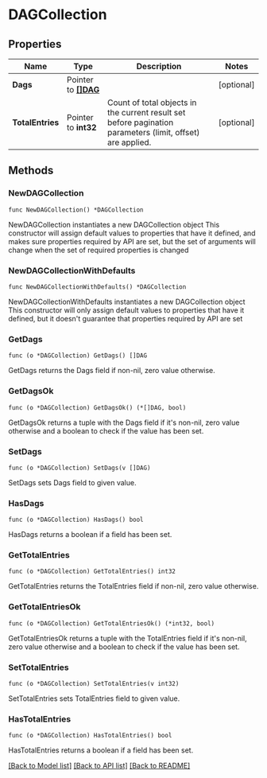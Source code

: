 <!--
 Licensed to the Apache Software Foundation (ASF) under one
 or more contributor license agreements.  See the NOTICE file
 distributed with this work for additional information
 regarding copyright ownership.  The ASF licenses this file
 to you under the Apache License, Version 2.0 (the
 "License"); you may not use this file except in compliance
 with the License.  You may obtain a copy of the License at

   http://www.apache.org/licenses/LICENSE-2.0

 Unless required by applicable law or agreed to in writing,
 software distributed under the License is distributed on an
 "AS IS" BASIS, WITHOUT WARRANTIES OR CONDITIONS OF ANY
 KIND, either express or implied.  See the License for the
 specific language governing permissions and limitations
 under the License.
 -->

# DAGCollection

## Properties

Name | Type | Description | Notes
------------ | ------------- | ------------- | -------------
**Dags** | Pointer to [**[]DAG**](DAG.md) |  | [optional] 
**TotalEntries** | Pointer to **int32** | Count of total objects in the current result set before pagination parameters (limit, offset) are applied.  | [optional] 

## Methods

### NewDAGCollection

`func NewDAGCollection() *DAGCollection`

NewDAGCollection instantiates a new DAGCollection object
This constructor will assign default values to properties that have it defined,
and makes sure properties required by API are set, but the set of arguments
will change when the set of required properties is changed

### NewDAGCollectionWithDefaults

`func NewDAGCollectionWithDefaults() *DAGCollection`

NewDAGCollectionWithDefaults instantiates a new DAGCollection object
This constructor will only assign default values to properties that have it defined,
but it doesn't guarantee that properties required by API are set

### GetDags

`func (o *DAGCollection) GetDags() []DAG`

GetDags returns the Dags field if non-nil, zero value otherwise.

### GetDagsOk

`func (o *DAGCollection) GetDagsOk() (*[]DAG, bool)`

GetDagsOk returns a tuple with the Dags field if it's non-nil, zero value otherwise
and a boolean to check if the value has been set.

### SetDags

`func (o *DAGCollection) SetDags(v []DAG)`

SetDags sets Dags field to given value.

### HasDags

`func (o *DAGCollection) HasDags() bool`

HasDags returns a boolean if a field has been set.

### GetTotalEntries

`func (o *DAGCollection) GetTotalEntries() int32`

GetTotalEntries returns the TotalEntries field if non-nil, zero value otherwise.

### GetTotalEntriesOk

`func (o *DAGCollection) GetTotalEntriesOk() (*int32, bool)`

GetTotalEntriesOk returns a tuple with the TotalEntries field if it's non-nil, zero value otherwise
and a boolean to check if the value has been set.

### SetTotalEntries

`func (o *DAGCollection) SetTotalEntries(v int32)`

SetTotalEntries sets TotalEntries field to given value.

### HasTotalEntries

`func (o *DAGCollection) HasTotalEntries() bool`

HasTotalEntries returns a boolean if a field has been set.


[[Back to Model list]](../README.md#documentation-for-models) [[Back to API list]](../README.md#documentation-for-api-endpoints) [[Back to README]](../README.md)


